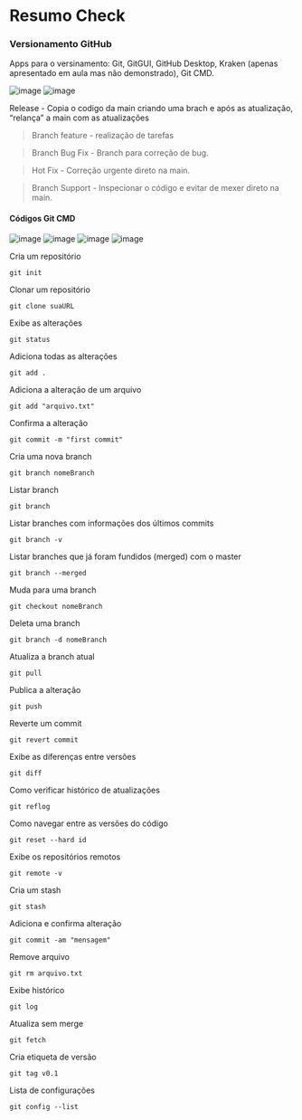 # Resumo Check 

### Versionamento GitHub

Apps para o versinamento: Git, GitGUI, GitHub Desktop, Kraken (apenas apresentado em aula mas não demonstrado), Git CMD.

![image](https://user-images.githubusercontent.com/82169520/232491747-4cf34099-9eea-4c2f-80b2-1df19acc3d9d.png)
![image](https://user-images.githubusercontent.com/82169520/232491804-db1f4e4e-753b-4898-8dd7-e9efd6957e9b.png)

Release - Copia o codigo da main criando uma brach e após as atualização, “relança” a main com as atualizações

> Branch feature - realização de tarefas

> Branch Bug Fix - Branch para correção de bug.

> Hot Fix - Correção urgente direto na main.

> Branch Support - Inspecionar o código e evitar de mexer direto na main.

#### Códigos Git CMD 

![image](https://user-images.githubusercontent.com/82169520/232492235-91cdeae0-51e6-4055-adb2-dfe18dd08bcf.png)
![image](https://user-images.githubusercontent.com/82169520/232492275-3d52f0fb-7358-4924-8fb2-15ea7bb6a269.png)
![image](https://user-images.githubusercontent.com/82169520/232492317-07788484-96a4-4451-ab8a-c0b6099ae792.png)
![image](https://user-images.githubusercontent.com/82169520/232492362-99afc9d8-c73e-4818-a8a7-67203e2e9cfa.png)


Cria um repositório
```
git init
```

Clonar um repositório
```
git clone suaURL
```

Exibe as alterações
```
git status
```

Adiciona todas as alterações
```
git add .
```

Adiciona a alteração de um arquivo
```
git add "arquivo.txt"
```

Confirma a alteração
```
git commit -m "first commit"
```

Cria uma nova branch
```
git branch nomeBranch
```

Listar branch
```
git branch
```

Listar branches com informações dos últimos commits
```
git branch -v
```

Listar branches que já foram fundidos (merged) com o master
```
git branch --merged
```

Muda para uma branch
```
git checkout nomeBranch
```

Deleta uma branch
```
git branch -d nomeBranch
```

Atualiza a branch atual
```
git pull
```

Publica a alteração
```
git push
```

Reverte um commit
```
git revert commit
```

Exibe as diferenças entre versões
```
git diff
```

Como verificar histórico de atualizações
```
git reflog
```

Como navegar entre as versões do código
```
git reset --hard id
```

Exibe os repositórios remotos
```
git remote -v
```

Cria um stash
```
git stash
```

Adiciona e confirma alteração
```
git commit -am "mensagem"
```

Remove arquivo
```
git rm arquivo.txt
```

Exibe histórico
```
git log
```

Atualiza sem merge
```
git fetch
```

Cria etiqueta de versão
```
git tag v0.1
```

Lista de configurações
```
git config --list
```


